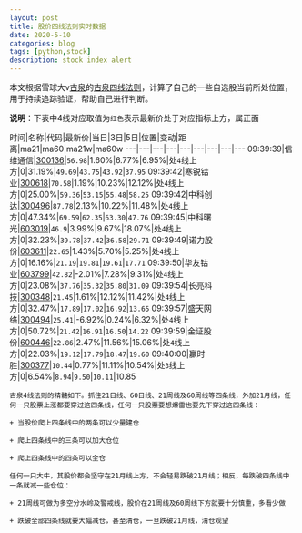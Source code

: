 ```yaml
---
layout: post
title: 股价四线法则实时数据
date: 2020-5-10
categories: blog
tags: [python,stock]
description: stock index alert
---
```



本文根据雪球大v[古泉](https://xueqiu.com/u/7148646888)的[古泉四线法则](https://xueqiu.com/7148646888/130498192)，计算了自己的一些自选股当前所处位置，用于持续追踪验证，帮助自己进行判断。

**说明**：下表中4线对应取值为`红色`表示最新价处于对应指标上方，属正面

时间|名称|代码|最新价|当日|3日|5日|位置|变动|距离|ma21|ma60|ma21w|ma60w
---|---|---|---|---|---|---|---|---
09:39:39|信维通信|[300136](https://xueqiu.com/S/SZ300136)|`56.98`|1.60%|6.77%|6.95%|处`4`线上方|0|31.19%|`49.69`|`43.75`|`43.92`|`37.95`
09:39:42|寒锐钴业|[300618](https://xueqiu.com/S/SZ300618)|`70.58`|1.19%|10.23%|12.12%|处`4`线上方|0|25.00%|`59.36`|`53.15`|`55.48`|`58.25`
09:39:42|中科创达|[300496](https://xueqiu.com/S/SZ300496)|`87.78`|2.13%|10.22%|11.48%|处`4`线上方|0|47.34%|`69.59`|`62.35`|`63.30`|`47.76`
09:39:45|中科曙光|[603019](https://xueqiu.com/S/SH603019)|`46.9`|3.99%|9.67%|18.07%|处`4`线上方|0|32.23%|`39.78`|`37.42`|`36.58`|`29.71`
09:39:49|诺力股份|[603611](https://xueqiu.com/S/SH603611)|`22.65`|1.43%|5.70%|5.25%|处`4`线上方|0|16.16%|`21.19`|`19.81`|`19.61`|`17.71`
09:39:50|华友钴业|[603799](https://xueqiu.com/S/SH603799)|`42.82`|-2.01%|7.28%|9.31%|处`4`线上方|0|23.08%|`37.76`|`35.32`|`35.80`|`31.09`
09:39:54|长亮科技|[300348](https://xueqiu.com/S/SZ300348)|`21.45`|1.61%|12.12%|11.42%|处`4`线上方|0|32.47%|`17.89`|`17.02`|`16.92`|`13.65`
09:39:57|盛天网络|[300494](https://xueqiu.com/S/SZ300494)|`25.41`|-6.92%|0.24%|6.32%|处`4`线上方|0|50.72%|`21.42`|`16.91`|`16.50`|`14.22`
09:39:59|金证股份|[600446](https://xueqiu.com/S/SH600446)|`22.86`|2.47%|11.56%|15.06%|处`4`线上方|0|22.03%|`19.12`|`17.79`|`18.47`|`19.60`
09:40:00|赢时胜|[300377](https://xueqiu.com/S/SZ300377)|`10.44`|0.77%|11.11%|10.54%|处`3`线上方|0|6.54%|`8.94`|`9.50`|`10.11`|10.85

```
古泉4线法则的精髓如下。抓住21日线、60日线、21周线及60周线等四条线，外加21月线，任何一只股票上涨都要穿过这四条线，任何一只股票要想爆雷也要先下穿过这四条线：

+ 当股价爬上四条线中的两条可以少量建仓

+ 爬上四条线中的三条可以加大仓位

+ 爬上四条线中的四条可以全仓

任何一只大牛，其股价都会坚守在21月线上方，不会轻易跌破21月线；相反，每跌破四条线中一条就减一些仓位：

+ 21周线可做为多空分水岭及警戒线，股价在21周线及60周线下方就要十分慎重，多看少做

+ 跌破全部四条线就要大幅减仓，甚至清仓，一旦跌破21月线，清仓观望
```